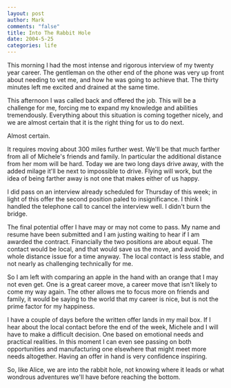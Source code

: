 ```yaml
--- 
layout: post
author: Mark
comments: "false"
title: Into The Rabbit Hole
date: 2004-5-25
categories: life
---
```

This morning I had the most intense and rigorous interview of my twenty year career. The gentleman on the other end of the phone was very up front about needing to vet me, and how he was going to achieve that. The thirty minutes left me excited and drained at the same time.

This afternoon I was called back and offered the job. This will be a challenge for me, forcing me to expand my knowledge and abilities tremendously. Everything about this situation is coming together nicely, and we are almost certain that it is the right thing for us to do next.

Almost certain.

It requires moving about 300 miles further west. We'll be that much farther from all of Michele's friends and family. In particular the additional distance from her mom will be hard. Today we are two long days drive away, with the added milage it'll be next to impossible to drive. Flying will work, but the idea of being farther away is not one that makes either of us happy.

I did pass on an interview already scheduled for Thursday of this week; in light of this offer the second position paled to insignificance. I think I handled the telephone call to cancel the interview well. I didn't burn the bridge.

The final potential offer I have may or may not come to pass. My name and resume have been submitted and I am justing waiting to hear if I am awarded the contract. Financially the two positions are about equal. The contact would be local, and that would save us the move, and avoid the whole distance issue for a time anyway. The local contact is less stable, and not nearly as challenging technically for me.

So I am left with comparing an apple in the hand with an orange that I may not even get. One is a great career move, a career move that isn't likely to come my way again. The other allows me to focus more on friends and family, it would be saying to the world that my career is nice, but is not the prime factor for my happiness.

I have a couple of days before the written offer lands in my mail box. If I hear about the local contact before the end of the week, Michele and I will have to make a difficult decision. One based on emotional needs and practical realities. In this moment I can even see passing on both opportunities and manufacturing one elsewhere that might meet more needs altogether. Having an offer in hand is very confidence inspiring.

So, like Alice, we are into the rabbit hole, not knowing where it leads or what wondrous adventures we'll have before reaching the bottom.
